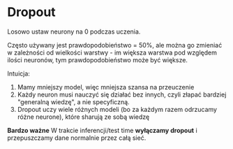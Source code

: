 # Dropout

Losowo ustaw neurony na 0 podczas uczenia.

Często używany jest prawdopodobieństwo = 50%, ale można go zmieniać w zależności od wielkości warstwy - im większa warstwa pod względem ilości neuronów, tym prawdopodobieństwo może być większe. 

Intuicja:

1. Mamy mniejszy model, więc mniejsza szansa na przeuczenie
2. Każdy neuron musi nauczyć się działać bez innych, czyli złapać bardziej "generalną wiedzę", a nie specyficzną.
3. Dropout uczy wiele różnych modeli (bo za każdym razem odrzucamy różne neurone), które sharują ze sobą wiedzę

**Bardzo ważne**
W trakcie inferencji/test time **wyłączamy dropout** i przepuszczamy dane normalnie przez całą sieć.

 